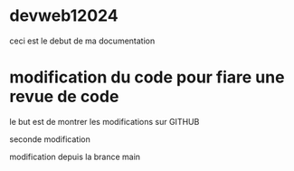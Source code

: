 # devweb12024

ceci est le debut de ma documentation

# modification du code pour fiare une revue de code

le but est de montrer les modifications sur GITHUB

seconde modification

modification depuis la brance main
